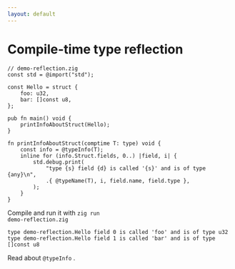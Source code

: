 ```yaml
---
layout: default
---
```

# Compile-time type reflection

<Transform scale="0.80">

```text
// demo-reflection.zig
const std = @import("std");

const Hello = struct {
    foo: u32,
    bar: []const u8,
};

pub fn main() void {
    printInfoAboutStruct(Hello);
}

fn printInfoAboutStruct(comptime T: type) void {
    const info = @typeInfo(T);
    inline for (info.Struct.fields, 0..) |field, i| {
        std.debug.print(
            "type {s} field {d} is called '{s}' and is of type {any}\n",
            .{ @typeName(T), i, field.name, field.type },
        );
    }
}
```

Compile and run it with <code class="inline-code">zig run demo-reflection.zig</code>

```text
type demo-reflection.Hello field 0 is called 'foo' and is of type u32
type demo-reflection.Hello field 1 is called 'bar' and is of type []const u8
```

Read about <code class="inline-code">@typeInfo</code> <Anchor 
  href="https://ziglang.org/documentation/master/#typeInfo" 
  text="in the documentation" 
  alt="@typeInfo in the Zig documentation" />.
</Transform>

